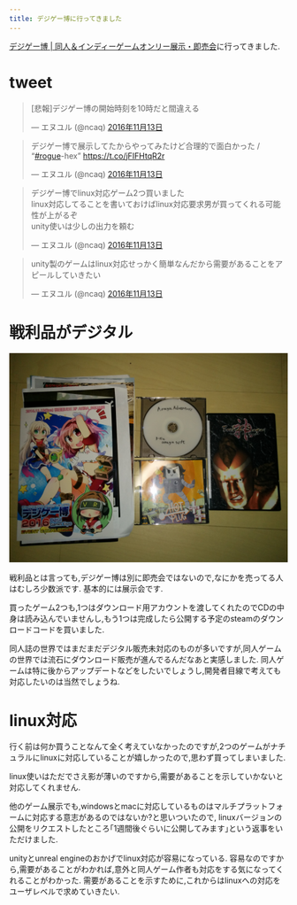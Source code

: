 ```yaml
---
title: デジゲー博に行ってきました
---
```


[デジゲー博 | 同人＆インディーゲームオンリー展示・即売会](http://digigame-expo.org/)に行ってきました.

# tweet

<blockquote class="twitter-tweet" data-lang="ja"><p lang="ja" dir="ltr">[悲報]デジゲー博の開始時刻を10時だと間違える</p>&mdash; エヌユル (@ncaq) <a href="https://twitter.com/ncaq/status/797608904901332992">2016年11月13日</a></blockquote>

<blockquote class="twitter-tweet" data-lang="ja"><p lang="ja" dir="ltr">デジゲー博で展示してたからやってみたけど合理的で面白かった / “<a href="https://twitter.com/hashtag/rogue?src=hash">#rogue</a>-hex” <a href="https://t.co/jFIFHtqR2r">https://t.co/jFIFHtqR2r</a></p>&mdash; エヌユル (@ncaq) <a href="https://twitter.com/ncaq/status/797625217958821888">2016年11月13日</a></blockquote>

<blockquote class="twitter-tweet" data-lang="ja"><p lang="ja" dir="ltr">デジゲー博でlinux対応ゲーム2つ買いました<br />linux対応してることを書いておけばlinux対応要求男が買ってくれる可能性が上がるぞ<br />unity使いは少しの出力を頼む</p>&mdash; エヌユル (@ncaq) <a href="https://twitter.com/ncaq/status/797687855271198722">2016年11月13日</a></blockquote>

<blockquote class="twitter-tweet" data-lang="ja"><p lang="ja" dir="ltr">unity製のゲームはlinux対応せっかく簡単なんだから需要があることをアピールしていきたい</p>&mdash; エヌユル (@ncaq) <a href="https://twitter.com/ncaq/status/797688623952891904">2016年11月13日</a></blockquote>

# 戦利品がデジタル

![戦利品](/asset/IMG_20161113_182306.jpg)

戦利品とは言っても,デジゲー博は別に即売会ではないので,なにかを売ってる人はむしろ少数派です.
基本的には展示会です.

買ったゲーム2つも,1つはダウンロード用アカウントを渡してくれたのでCDの中身は読み込んでいませんし,もう1つは完成したら公開する予定のsteamのダウンロードコードを買いました.

同人誌の世界ではまだまだデジタル販売未対応のものが多いですが,同人ゲームの世界では流石にダウンロード販売が進んでるんだなあと実感しました.
同人ゲームは特に後からアップデートなどをしたいでしょうし,開発者目線で考えても対応したいのは当然でしょうね.

# linux対応

行く前は何か買うことなんて全く考えていなかったのですが,2つのゲームがナチュラルにlinuxに対応していることが嬉しかったので,思わず買ってしまいました.

linux使いはただでさえ影が薄いのですから,需要があることを示していかないと対応してくれません.

他のゲーム展示でも,windowsとmacに対応しているものはマルチプラットフォームに対応する意志があるのではないか?と思いついたので,
linuxバージョンの公開をリクエストしたところ｢1週間後ぐらいに公開してみます｣という返事をいただけました.

unityとunreal engineのおかげでlinux対応が容易になっている.
容易なのですから,需要があることがわかれば,意外と同人ゲーム作者も対応をする気になってくれることがわかった.
需要があることを示すために,これからはlinuxへの対応をユーザレベルで求めていきたい.
